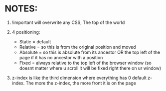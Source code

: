 # NOTES:

1. !important will overwrite any CSS, The top of the world

2. 4 positioning:

   - Static = default
   - Relative = so this is from the original position and moved
   - Absolute = so this is absolute from its ancestor OR the top left of the page if it has no ancestor with a position
   - Fixed = always relative to the top left of the browser window (so doesnt matter where u scroll it will be fixed right there on ur window)

3. z-index is like the third dimension where everything has 0 default z-index. The more the z-index, the more front it is on the page
